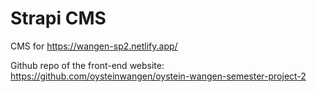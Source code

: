 # Strapi CMS

CMS for https://wangen-sp2.netlify.app/

Github repo of the front-end website: https://github.com/oysteinwangen/oystein-wangen-semester-project-2
